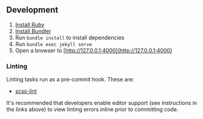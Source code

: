## Development

1. [Install Ruby](https://www.ruby-lang.org/en/documentation/installation/)
1. [Install Bundler](https://bundler.io/)
1. Run `bundle install` to install dependencies
1. Run `bundle exec jekyll serve`
1. Open a browser to [http://127.0.0.1:4000](http://127.0.0.1:4000)

### Linting

Linting tasks run as a pre-commit hook. These are:

- [scss-lint](https://github.com/sds/scss-lint)

It's recommended that developers enable editor support (see instructions in the links above) to view linting errors inline prior to committing code.